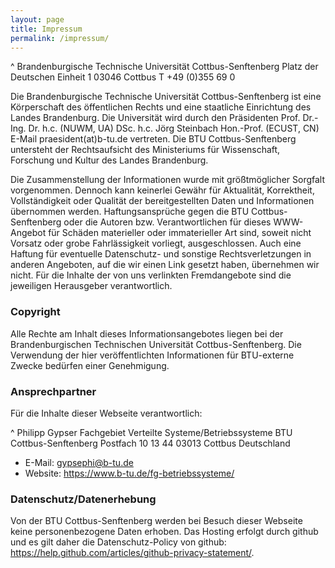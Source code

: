 ```yaml
---
layout: page
title: Impressum
permalink: /impressum/
---
```


^
    Brandenburgische Technische Universität Cottbus-Senftenberg
    Platz der Deutschen Einheit 1
    03046 Cottbus
    T +49 (0)355 69 0

Die Brandenburgische Technische Universität Cottbus-Senftenberg ist eine Körperschaft des öffentlichen Rechts und eine staatliche Einrichtung des Landes Brandenburg. Die Universität wird durch den Präsidenten Prof. Dr.-Ing. Dr. h.c. (NUWM, UA) DSc. h.c. Jörg Steinbach Hon.-Prof. (ECUST, CN) E-Mail praesident(at)b-tu.de vertreten. Die BTU Cottbus-Senftenberg untersteht der Rechtsaufsicht des Ministeriums für Wissenschaft, Forschung und Kultur des Landes Brandenburg.

Die Zusammenstellung der Informationen wurde mit größtmöglicher Sorgfalt vorgenommen. Dennoch kann keinerlei Gewähr für Aktualität, Korrektheit, Vollständigkeit oder Qualität der bereitgestellten Daten und Informationen übernommen werden. Haftungsansprüche gegen die BTU Cottbus-Senftenberg oder die Autoren bzw. Verantwortlichen für dieses WWW-Angebot für Schäden materieller oder immaterieller Art sind, soweit nicht Vorsatz oder grobe Fahrlässigkeit vorliegt, ausgeschlossen. Auch eine Haftung für eventuelle Datenschutz- und sonstige Rechtsverletzungen in anderen Angeboten, auf die wir einen Link gesetzt haben, übernehmen wir nicht. Für die Inhalte der von uns verlinkten Fremdangebote sind die jeweiligen Herausgeber verantwortlich.

### Copyright

Alle Rechte am Inhalt dieses Informationsangebotes liegen bei der Brandenburgischen Technischen Universität Cottbus-Senftenberg. Die Verwendung der hier veröffentlichten Informationen für BTU-externe Zwecke bedürfen einer Genehmigung. 

### Ansprechpartner

Für die Inhalte dieser Webseite verantwortlich:

^
    Philipp Gypser
    Fachgebiet Verteilte Systeme/Betriebssysteme
    BTU Cottbus-Senftenberg
    Postfach 10 13 44
    03013 Cottbus
    Deutschland

* E-Mail: <gypsephi@b-tu.de>
* Website: <https://www.b-tu.de/fg-betriebssysteme/>

### Datenschutz/Datenerhebung

Von der BTU Cottbus-Senftenberg werden bei Besuch dieser Webseite keine personenbezogene Daten erhoben. Das Hosting erfolgt durch github und es gilt daher die Datenschutz-Policy von github: <https://help.github.com/articles/github-privacy-statement/>.
